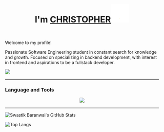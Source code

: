 <h1 align="center">I'm <a href="https://github.com/CHRISTOPHERP43Z">CHRISTOPHER<a><img src="https://github.com/Kathryn-Jie/Kathryn-Jie/blob/main/wave.gif" width="60px"/></h1>
<Br>

Welcome to my profile!

Passionate Software Engineering student in constant search for knowledge and growth. Focused on specializing in backend development, with interest in frontend and aspirations to be a fullstack developer.

<img src="https://komarev.com/ghpvc/?username=CHRISTOPHERP43Z&style=for-the-badge" />

---

### Language and Tools
<p align="center">
  <a href="https://skillicons.dev">
    <img src="https://skillicons.dev/icons?i=python,javascript,react,html,css,php,mysql,git,github,vscode,figma,discord" />
  </a>
</p>


---
![Swastik Baranwal's GitHub Stats](https://github-readme-stats.vercel.app/api?username=CHRISTOPHERP43Z&show_icons=true&include_all_commits=true)

![Top Langs](https://github-readme-stats.vercel.app/api/top-langs/?username=CHRISTOPHERP43Z&layout=compact)


